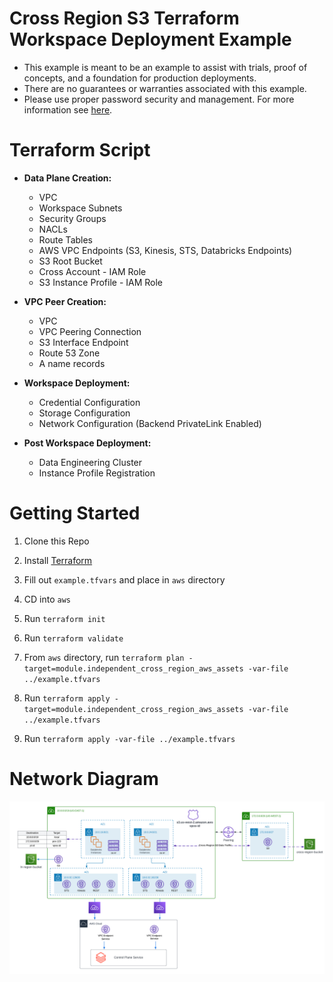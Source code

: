 # Cross Region S3 Terraform Workspace Deployment Example


- This example is meant to be an example to assist with trials, proof of concepts, and a foundation for production deployments. 
- There are no guarantees or warranties associated with this example.
- Please use proper password security and management. For more information see [here](https://developer.hashicorp.com/terraform/cloud-docs/workspaces/variables/managing-variables).

# Terraform Script

- **Data Plane Creation:**
    - VPC
    - Workspace Subnets
    - Security Groups
    - NACLs
    - Route Tables
    - AWS VPC Endpoints (S3, Kinesis, STS, Databricks Endpoints)
    - S3 Root Bucket
    - Cross Account - IAM Role
    - S3 Instance Profile - IAM Role

 - **VPC Peer Creation:**   
    - VPC
    - VPC Peering Connection
    - S3 Interface Endpoint
    - Route 53 Zone
    - A name records

- **Workspace Deployment:**
    - Credential Configuration
    - Storage Configuration
    - Network Configuration (Backend PrivateLink Enabled)

- **Post Workspace Deployment:**
    - Data Engineering Cluster 
    - Instance Profile Registration

# Getting Started

1. Clone this Repo 

2. Install [Terraform](https://developer.hashicorp.com/terraform/downloads)

3. Fill out `example.tfvars` and place in `aws` directory

5. CD into `aws`

5. Run `terraform init`

6. Run `terraform validate`

7. From `aws` directory, run `terraform plan -target=module.independent_cross_region_aws_assets -var-file ../example.tfvars`

8. Run `terraform apply -target=module.independent_cross_region_aws_assets -var-file ../example.tfvars`

9. Run `terraform apply -var-file ../example.tfvars`


# Network Diagram

![Architecture Diagram](https://github.com/JDBraun/cross-region-s3-terraform-example/blob/master/img/Cross%20Region%20S3%20-%20Network%20Topology.png)
